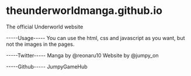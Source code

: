 # theunderworldmanga.github.io
The official Underworld website



-----Usage-----
You can use the html, css and javascript as you want, but not the images in the pages.


-----Twitter-----
Manga by @reonaru10 
Website by @jumpy_on 


-----Github-----
JumpyGameHub

